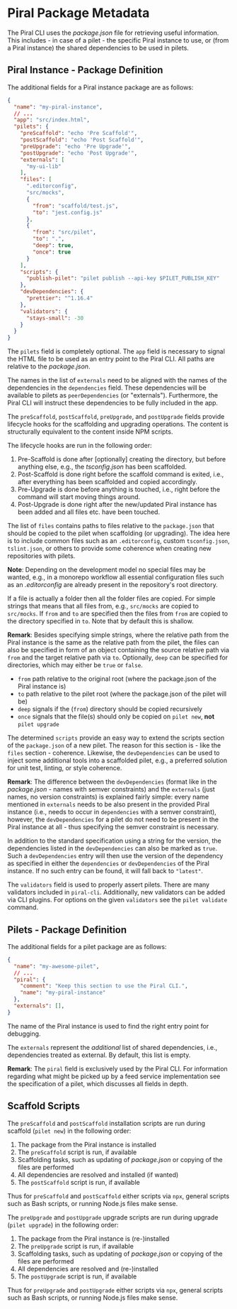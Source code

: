 # Piral Package Metadata

The Piral CLI uses the *package.json* file for retrieving useful information. This includes - in case of a pilet - the specific Piral instance to use, or (from a Piral instance) the shared dependencies to be used in pilets.

## Piral Instance - Package Definition

The additional fields for a Piral instance package are as follows:

```json
{
  "name": "my-piral-instance",
  // ...
  "app": "src/index.html",
  "pilets": {
    "preScaffold": "echo 'Pre Scaffold'",
    "postScaffold": "echo 'Post Scaffold'",
    "preUpgrade": "echo 'Pre Upgrade'",
    "postUpgrade": "echo 'Post Upgrade'",
    "externals": [
      "my-ui-lib"
    ],
    "files": [
      ".editorconfig",
      "src/mocks",
      {
        "from": "scaffold/test.js",
        "to": "jest.config.js"
      },
      {
        "from": "src/pilet",
        "to": ".",
        "deep": true,
        "once": true
      }
    ],
    "scripts": {
      "publish-pilet": "pilet publish --api-key $PILET_PUBLISH_KEY"
    },
    "devDependencies": {
      "prettier": "^1.16.4"
    },
    "validators": {
      "stays-small": -30
    }
  }
}
```

The `pilets` field is completely optional. The `app` field is necessary to signal the HTML file to be used as an entry point to the Piral CLI. All paths are relative to the *package.json*.

The names in the list of `externals` need to be aligned with the names of the dependencies in the `dependencies` field. These dependencies will be available to pilets as `peerDependencies` (or "externals"). Furthermore, the Piral CLI will instruct these dependencies to be fully included in the app.

The `preScaffold`, `postScaffold`, `preUpgrade`, and `postUpgrade` fields provide lifecycle hooks for the scaffolding and upgrading operations. The content is structurally equivalent to the content inside NPM scripts.

The lifecycle hooks are run in the following order:

1. Pre-Scaffold is done after [optionally] creating the directory, but before anything else, e.g., the *tsconfig.json* has been scaffolded.
2. Post-Scaffold is done right before the scaffold command is exited, i.e., after everything has been scaffolded and copied accordingly.
3. Pre-Upgrade is done before anything is touched, i.e., right before the command will start moving things around.
4. Post-Upgrade is done right after the new/updated Piral instance has been added and all files etc. have been touched.

The list of `files` contains paths to files relative to the `package.json` that should be copied to the pilet when scaffolding (or upgrading). The idea here is to include common files such as an `.editorconfig`, custom `tsconfig.json`, `tslint.json`, or others to provide some coherence when creating new repositories with pilets.

**Note**: Depending on the development model no special files may be wanted, e.g., in a monorepo workflow all essential configuration files such as an *.editorconfig* are already present in the repository's root directory.

If a file is actually a folder then all the folder files are copied. For simple strings that means that all files from, e.g., `src/mocks` are copied to `src/mocks`. If `from` and `to` are specified then the files from `from` are copied to the directory specified in `to`. Note that by default this is shallow.

**Remark**: Besides specifying simple strings, where the relative path from the Piral instance is the same as the relative path from the pilet, the files can also be specified in form of an object containing the source relative path via `from` and the target relative path via `to`. Optionally, `deep` can be specified for directories, which may either be `true` or `false`.

- `from` path relative to the original root (where the package.json of the Piral instance is)
- `to` path relative to the pilet root (where the package.json of the pilet will be)
- `deep` signals if the (`from`) directory should be copied recursively
- `once` signals that the file(s) should only be copied on `pilet new`, **not** `pilet upgrade`

The determined `scripts` provide an easy way to extend the scripts section of the `package.json` of a new pilet. The reason for this section is - like the `files` section - coherence. Likewise, the `devDependencies` can be used to inject some additional tools into a scaffolded pilet, e.g., a preferred solution for unit test, linting, or style coherence.

**Remark**: The difference between the `devDependencies` (format like in the *package.json* - names with semver constraints) and the `externals` (just names, no version constraints) is explained fairly simple: every name mentioned in `externals` needs to be also present in the provided Piral instance (i.e., needs to occur in `dependencies` with a semver constraint), however, the `devDependencies` for a pilet do not need to be present in the Piral instance at all - thus specifying the semver constraint is necessary.

In addition to the standard specification using a string for the version, the dependencies listed in the `devDependencies` can also be marked as `true`. Such a `devDependencies` entry will then use the version of the dependency as specified in either the `dependencies` or `devDependencies` of the Piral instance. If no such entry can be found, it will fall back to `"latest"`.

The `validators` field is used to properly assert pilets. There are many validators included in `piral-cli`. Additionally, new validators can be added via CLI plugins. For options on the given `validators` see the `pilet validate` command.

## Pilets - Package Definition

The additional fields for a pilet package are as follows:

```json
{
  "name": "my-awesome-pilet",
  // ...
  "piral": {
    "comment": "Keep this section to use the Piral CLI.",
    "name": "my-piral-instance"
  },
  "externals": [],
}
```

The name of the Piral instance is used to find the right entry point for debugging.

The `externals` represent the *additional* list of shared dependencies, i.e., dependencies treated as external. By default, this list is empty.

**Remark**: The `piral` field is exclusively used by the Piral CLI. For information regarding what might be picked up by a feed service implementation see the specification of a pilet, which discusses all fields in depth.

## Scaffold Scripts

The `preScaffold` and `postScaffold` installation scripts are run during scaffold (`pilet new`) in the following order:

1. The package from the Piral instance is installed
2. The `preScaffold` script is run, if available
3. Scaffolding tasks, such as updating of *package.json* or copying of the files are performed
4. All dependencies are resolved and installed (if wanted)
5. The `postScaffold` script is run, if available

Thus for `preScaffold` and `postScaffold` either scripts via `npx`, general scripts such as Bash scripts, or running Node.js files make sense.

The `preUpgrade` and `postUpgrade` upgrade scripts are run during upgrade (`pilet upgrade`) in the following order:

1. The package from the Piral instance is (re-)installed
2. The `preUpgrade` script is run, if available
3. Scaffolding tasks, such as updating of *package.json* or copying of the files are performed
4. All dependencies are resolved and (re-)installed
5. The `postUpgrade` script is run, if available

Thus for `preUpgrade` and `postUpgrade` either scripts via `npx`, general scripts such as Bash scripts, or running Node.js files make sense.
